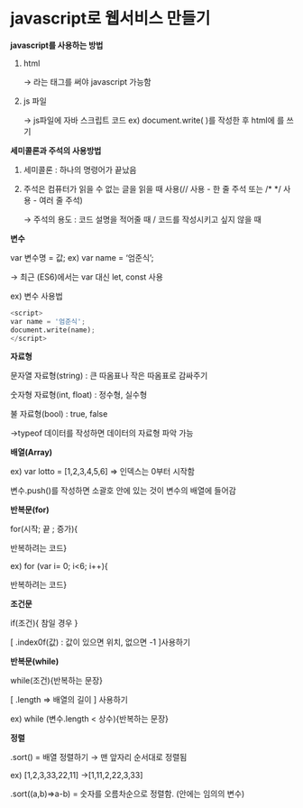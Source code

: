 # javascript로 웹서비스 만들기  

**javascript를 사용하는 방법**

1. html

    → <script>(자바 스크립트 코드 ex) document.write( ))</script>라는 태그를 써야 javascript 가능함
2. js 파일 

    →  js파일에 자바 스크립트 코드 ex) document.write( )를 작성한 후 html에 <script src='myScript.js'></script>를 쓰기

**세미콜론과 주석의 사용방법**

1. 세미콜론 : 하나의 명령어가 끝났음
2. 주석은 컴퓨터가 읽을 수 없는 글을 읽을 때 사용(// 사용 -  한 줄 주석 또는 /* */ 사용 - 여러 줄 주석)

    → 주석의 용도 : 코드 설명을 적어줄 때 / 코드를 작성시키고 싶지 않을 때

**변수**

var 변수명 = 값; ex) var name = ‘엄준식’;

→ 최근 (ES6)에서는 var 대신 let, const 사용

ex) 변수 사용법
```python
<script>
var name = '엄준식';
document.write(name);
</script>
```  

**자료형**

문자열 자료형(string) : 큰 따옴표나 작은 따옴표로 감싸주기

숫자형 자료형(int, float) : 정수형, 실수형

불 자료형(bool) : true, false

→typeof 데이터를 작성하면 데이터의 자료형 파악 가능

**배열(Array)**

ex) var lotto = [1,2,3,4,5,6] ⇒ 인덱스는 0부터 시작함

변수.push()를 작성하면 소괄호 안에 있는 것이 변수의 배열에 들어감

**반복문(for)**

for(시작; 끝 ; 증가){

반복하려는 코드}

ex) for (var i= 0; i<6; i++){

반복하려는 코드}

**조건문**

if(조건){ 참일 경우 }

[ .index0f(값) : 값이 있으면 위치, 없으면 -1 ]사용하기

**반복문(while)**

while(조건){반복하는 문장}

[ .length ⇒ 배열의 길이 ] 사용하기

ex) while (변수.length < 상수){반복하는 문장}

**정렬**

.sort() = 배열 정렬하기 → 맨 앞자리 순서대로 정렬됨

ex) [1,2,3,33,22,11] →[1,11,2,22,3,33]

.sort((a,b)⇒a-b) = 숫자를 오름차순으로 정렬함. (안에는 임의의 변수)
